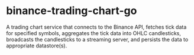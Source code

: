 # binance-trading-chart-go
A trading chart service that connects to the Binance API, fetches tick data for specified symbols, aggregates the tick data into OHLC candlesticks, broadcasts the candlesticks to a streaming server, and persists the data to appropriate datastore(s).
